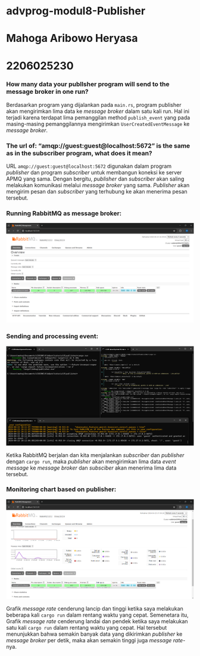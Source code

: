 # advprog-modul8-Publisher

# Mahoga Aribowo Heryasa

# 2206025230

### How many data your publlsher program will send to the message broker in one run?

Berdasarkan program yang dijalankan pada `main.rs`, program publisher akan mengirimkan lima data ke *message broker* dalam satu kali run. Hal ini terjadi karena terdapat lima pemanggilan method `publish_event` yang pada masing-masing pemanggilannya mengirimkan `UserCreatedEventMessage` ke *message broker*.

### The url of: “amqp://guest:guest@localhost:5672” is the same as in the subscriber program, what does it mean?

URL `amqp://guest:guest@localhost:5672` digunakan dalam program *publisher* dan program *subscriber* untuk membangun koneksi ke server APMQ yang sama. Dengan bergitu, *publisher* dan *subscriber* akan saling melakukan komunikasi melalui *message broker* yang sama. *Publisher* akan mengirim pesan dan *subscriber* yang terhubung ke akan menerima pesan tersebut.

### Running RabbitMQ as message broker:

![Running RabbitMQ as message broker](assets/images/RunningRabbitMQ.png)

### Sending and processing event:

![Sending and processing event](assets/images/SendingAndProcessing.png)

Ketika RabbitMQ berjalan dan kita menjalankan *subscriber* dan *publisher* dengan `cargo run`, maka *publisher* akan mengirimkan lima data *event message* ke *message broker* dan *subsciber* akan menerima lima data tersebut.

### Monitoring chart based on publisher:

![Monitoring chart based on publisher](assets/images/MonitoringChartPublisher.png)

Grafik *message rate* cenderung lancip dan tinggi ketika saya melakukan beberapa kali `cargo run` dalam rentang waktu yang cepat. Semenetara itu, Grafik *message rate* cenderung landai dan pendek ketika saya melakukan satu kali `cargo run` dalam rentang waktu yang cepat. Hal tersebut menunjukkan bahwa semakin banyak data yang dikirimkan *publisher* ke *message broker* per detik, maka akan semakin tinggi juga *message rate*-nya.    